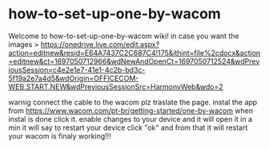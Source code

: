 # how-to-set-up-one-by-wacom

Welcome to how-to-set-up-one-by-wacom wiki! in case you want the images > https://onedrive.live.com/edit.aspx?action=editnew&resid=E64A7437C2C687C4!175&ithint=file%2cdocx&action=editnew&ct=1697050712966&wdNewAndOpenCt=1697050712524&wdPreviousSession=c4e2e1e7-41e1-4c2b-bd3c-5f19a2e7a4d5&wdOrigin=OFFICECOM-WEB.START.NEW&wdPreviousSessionSrc=HarmonyWeb&wdo=2

warnig connect the cable to the wacom plz traslate the page.
instal the app from https://www.wacom.com/pt-br/getting-started/one-by-wacom
when instal is done click it.
enable changes to your device and it will open it
in a min it will say to restart your device
click "ok" and from that it will restart
your wacom is finaly working!!!



